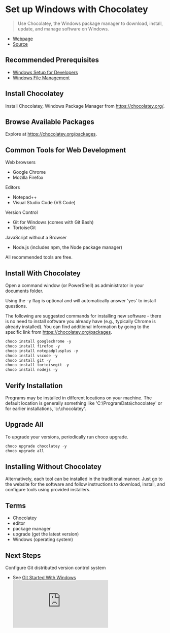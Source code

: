 # Set up Windows with Chocolatey

> Use Chocolatey, the Windows package manager to download, install, update, and manage software on Windows.

- [Webpage](https://denisecase.github.io/get-setup-with-chocolatey/)
- [Source](https://github.com/denisecase/get-setup-with-chocolatey)

## Recommended Prerequisites

- [Windows Setup for Developers](https://github.com/denisecase/windows-setup)
- [Windows File Management](https://github.com/denisecase/windows-file-management)

## Install Chocolatey

Install Chocolatey, Windows Package Manager from <https://chocolatey.org/>.

## Browse Available Packages

Explore at <https://chocolatey.org/packages>.

## Common Tools for Web Development

Web browsers

- Google Chrome
- Mozilla Firefox

Editors

- Notepad++
- Visual Studio Code (VS Code)

Version Control

- Git for Windows (comes with Git Bash)
- TortoiseGit

JavaScript without a Browser

- Node.js (includes npm, the Node package manager)

All recommended tools are free.

## Install With Chocolatey

Open a command window (or PowerShell) as administrator in your documents folder.

Using the -y flag is optional and will automatically answer 'yes' to install questions.

The following are suggested commands for installing new software - there is no need to install software you already have (e.g., typically Chrome is already installed). You can find additional information by going to the specific link from <https://chocolatey.org/packages>.

```Powershell
choco install googlechrome -y
choco install firefox -y
choco install notepadplusplus -y
choco install vscode -y
choco install git -y
choco install tortoisegit -y
choco install nodejs -y
```

## Verify Installation

Programs may be installed in different locations on your machine. 
The default location is generally something like 'C:\ProgramData\chocolatey' or for earlier installations, 'c:\chocolatey'.

## Upgrade All

To upgrade your versions, periodically run choco upgrade.

```Powershell
choco upgrade chocolatey -y
choco upgrade all
```

## Installing Without Chocolatey

Alternatively, each tool can be installed in the traditional manner. Just go to the website for the software and follow instructions to download, install, and configure tools using provided installers.

## Terms

- Chocolatey
- editor
- package manager
- upgrade (get the latest version)
- Windows (operating system)

## Next Steps

Configure Git distributed version control system

- See [Git Started With Windows](https://github.com/denisecase/git-started-windows)
![image](http://personal.psu.edu/xqz5228/jpg.html)
